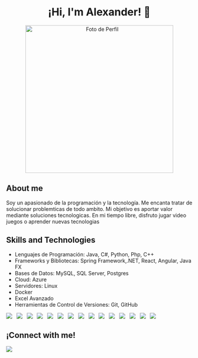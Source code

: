 <h1 align="center">
  ¡Hi, I'm Alexander! 👋
  <br>
<!--   <img src="" alt="Logo"> -->
</h1>

<!-- Imagen de perfil -->
<p align="center">
  <img src="https://terralogic.com/wp-content/uploads/2021/06/springworl.png" alt="Foto de Perfil" width="400">
</p>

## About me

Soy un apasionado de la programación y la tecnología. Me encanta tratar de solucionar problemticas de todo ambito. Mi objetivo es aportar valor mediante soluciones tecnologicas. En mi tiempo libre, disfruto jugar video juegos o aprender nuevas tecnologias 

## Skills and Technologies

- Lenguajes de Programación: Java, C#, Python, Php, C++ 
- Frameworks y Bibliotecas: Spring Framework,.NET, React, Angular, Java FX
- Bases de Datos: MySQL, SQL Server, Postgres
- Cloud: Azure
- Servidores: Linux
- Docker
- Excel Avanzado
- Herramientas de Control de Versiones: Git, GitHub

<img src="https://img.shields.io/badge/java-%23ED8B00.svg?style=for-the-badge&logo=openjdk&logoColor=white"/>&nbsp;&nbsp;
<img src="https://img.shields.io/badge/c%23-%23239120.svg?style=for-the-badge&logo=c-sharp&logoColor=white"/>&nbsp;&nbsp;
<img src="https://img.shields.io/badge/python-3670A0?style=for-the-badge&logo=python&logoColor=ffdd54"/>&nbsp;&nbsp;
<img src="https://img.shields.io/badge/php-%23777BB4.svg?style=for-the-badge&logo=php&logoColor=white"/>&nbsp;&nbsp;
<img src="https://img.shields.io/badge/c++-%2300599C.svg?style=for-the-badge&logo=c%2B%2B&logoColor=white"/>&nbsp;&nbsp;
<img src="https://img.shields.io/badge/spring-%236DB33F.svg?style=for-the-badge&logo=spring&logoColor=white" />&nbsp;&nbsp; 
<img src="https://img.shields.io/badge/html5-%23E34F26.svg?style=for-the-badge&logo=html5&logoColor=white" />&nbsp;&nbsp; 
<img src="https://img.shields.io/badge/react-%2320232a.svg?style=for-the-badge&logo=react&logoColor=%2361DAFB" />&nbsp;&nbsp;
<img src="https://img.shields.io/badge/angular-%23DD0031.svg?style=for-the-badge&logo=angular&logoColor=white" />&nbsp;&nbsp;
<img src="https://img.shields.io/badge/mysql-%2300f.svg?style=for-the-badge&logo=mysql&logoColor=white" />&nbsp;&nbsp;
<img src="https://img.shields.io/badge/Microsoft%20SQL%20Server-CC2927?style=for-the-badge&logo=microsoft%20sql%20server&logoColor=white" />&nbsp;&nbsp;
<img src="https://img.shields.io/badge/postgres-%23316192.svg?style=for-the-badge&logo=postgresql&logoColor=white" />&nbsp;&nbsp;
<img src="https://img.shields.io/badge/azure-%230072C6.svg?style=for-the-badge&logo=microsoftazure&logoColor=white" />&nbsp;&nbsp;
<img src="https://img.shields.io/badge/Linux-FCC624?style=for-the-badge&logo=linux&logoColor=black" />&nbsp;&nbsp;
<img src="https://img.shields.io/badge/docker-%230db7ed.svg?style=for-the-badge&logo=docker&logoColor=white" />&nbsp;&nbsp;


## ¡Connect with me!

<a href="https://linkedin.com/in/alexanderbondeveloper" >
  <img src="https://img.shields.io/badge/linkedin-%230077B5.svg?style=for-the-badge&logo=linkedin&logoColor=white" />
</a>
